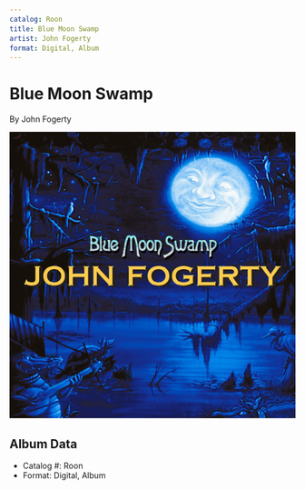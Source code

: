 ```yaml
---
catalog: Roon
title: Blue Moon Swamp
artist: John Fogerty
format: Digital, Album
---
```


# Blue Moon Swamp

By John Fogerty

![](../../assets/albumcovers/John_Fogerty-Blue_Moon_Swamp.png)

## Album Data

- Catalog #: Roon
- Format: Digital, Album

